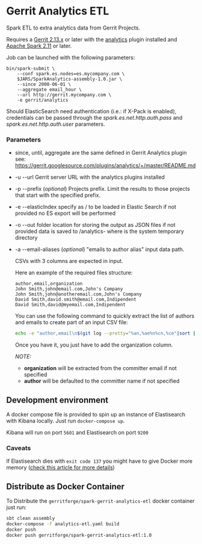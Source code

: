 # Gerrit Analytics ETL
Spark ETL to extra analytics data from Gerrit Projects.

Requires a [Gerrit 2.13.x](https://www.gerritcodereview.com/releases/README.md) or later
with the [analytics](https://gerrit.googlesource.com/plugins/analytics/)
plugin installed and [Apache Spark 2.11](https://spark.apache.org/downloads.html) or later.

Job can be launched with the following parameters:

```
bin/spark-submit \
    --conf spark.es.nodes=es.mycompany.com \
    $JARS/SparkAnalytics-assembly-1.0.jar \
    --since 2000-06-01 \
    --aggregate email_hour \
    --url http://gerrit.mycompany.com \
    -e gerrit/analytics
```

Should ElasticSearch need authentication (i.e.: if X-Pack is enabled), credentials can be
passed through the *spark.es.net.http.auth.pass* and *spark.es.net.http.auth.user* parameters.
### Parameters
- since, until, aggregate are the same defined in Gerrit Analytics plugin
    see: https://gerrit.googlesource.com/plugins/analytics/+/master/README.md
- -u --url Gerrit server URL with the analytics plugins installed
- -p --prefix (*optional*) Projects prefix. Limit the results to those projects that start with the specified prefix.
- -e --elasticIndex specify as <index>/<type> to be loaded in Elastic Search
    if not provided no ES export will be performed
- -o --out folder location for storing the output as JSON files
    if not provided data is saved to </tmp>/analytics-<NNNN> where </tmp> is
    the system temporary directory
- -a --email-aliases (*optional*) "emails to author alias" input data path.

  CSVs with 3 columns are expected in input.

  Here an example of the required files structure:
  ```csv
  author,email,organization
  John Smith,john@email.com,John's Company
  John Smith,john@anotheremail.com,John's Company
  David Smith,david.smith@email.com,Indipendent
  David Smith,david@myemail.com,Indipendent
  ```

  You can use the following command to quickly extract the list of authors and emails to create part of an input CSV file:
  ```bash
  echo -e "author,email\n$(git log --pretty="%an,%ae%n%cn,%ce"|sort |uniq )" > /tmp/my_aliases.csv
  ```
  Once you have it, you just have to add the organization column.

  *NOTE:*
  * **organization** will be extracted from the committer email if not specified
  * **author** will be defaulted to the committer name if not specified

## Development environment

A docker compose file is provided to spin up an instance of Elastisearch with Kibana locally.
Just run `docker-compose up`.

Kibana will run on port `5601` and Elastisearch on port `9200`

### Caveats

If Elastisearch dies with `exit code 137` you might have to give Docker more memory ([check this article for more details](https://github.com/moby/moby/issues/22211))

## Distribute as Docker Container

To Distribute the `gerritforge/spark-gerrit-analytics-etl` docker container just run:

  ```bash
  sbt clean assembly
  docker-compose -f analytics-etl.yaml build
  docker push 
  docker push gerritforge/spark-gerrit-analytics-etl:1.0
  ```
